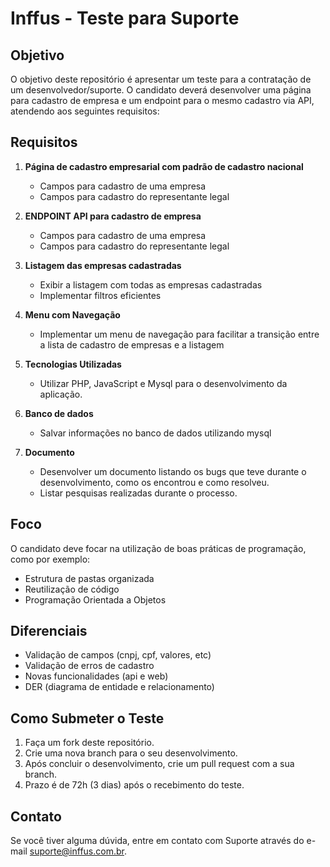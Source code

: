 # Inffus - Teste para Suporte

## Objetivo

O objetivo deste repositório é apresentar um teste para a contratação de um desenvolvedor/suporte. O candidato deverá desenvolver uma página para cadastro de empresa e um endpoint para o mesmo cadastro via API, atendendo aos seguintes requisitos:

## Requisitos

1. **Página de cadastro empresarial com padrão de cadastro nacional**
   - Campos para cadastro de uma empresa
   - Campos para cadastro do representante legal

2. **ENDPOINT API para cadastro de empresa**
   - Campos para cadastro de uma empresa
   - Campos para cadastro do representante legal
  
3. **Listagem das empresas cadastradas**
   - Exibir a listagem com todas as empresas cadastradas
   - Implementar filtros eficientes 

4. **Menu com Navegação**
   - Implementar um menu de navegação para facilitar a transição entre a lista de cadastro de empresas e a listagem

5. **Tecnologias Utilizadas**
   - Utilizar PHP, JavaScript e Mysql para o desenvolvimento da aplicação.

6. **Banco de dados**
   - Salvar informações no banco de dados utilizando mysql

7. **Documento**
   - Desenvolver um documento listando os bugs que teve durante o desenvolvimento, como os encontrou e como resolveu.
   - Listar pesquisas realizadas durante o processo.

## Foco
O candidato deve focar na utilização de boas práticas de programação, como por exemplo:
- Estrutura de pastas organizada
- Reutilização de código
- Programação Orientada a Objetos

## Diferenciais
- Validação de campos (cnpj, cpf, valores, etc)
- Validação de erros de cadastro
- Novas funcionalidades (api e web)
- DER (diagrama de entidade e relacionamento)

## Como Submeter o Teste
1. Faça um fork deste repositório.
2. Crie uma nova branch para o seu desenvolvimento.
3. Após concluir o desenvolvimento, crie um pull request com a sua branch.
4. Prazo é de 72h (3 dias) após o recebimento do teste.

## Contato

Se você tiver alguma dúvida, entre em contato com Suporte através do e-mail suporte@inffus.com.br.
